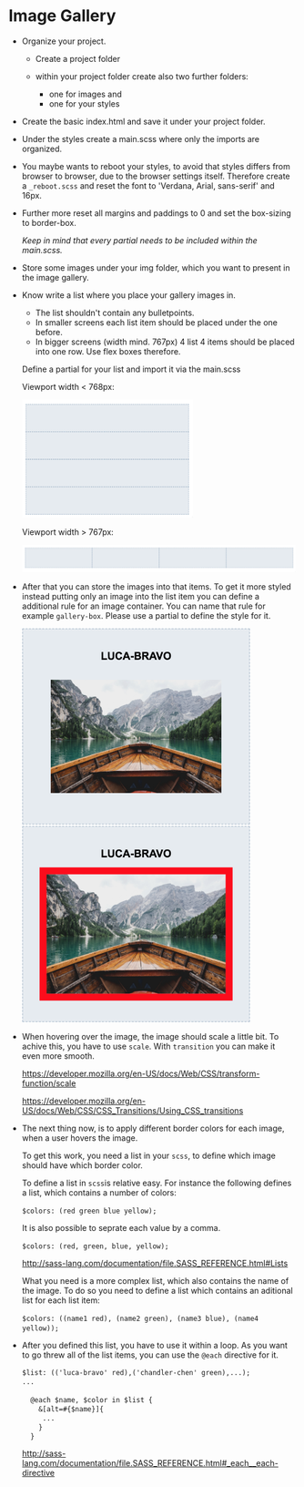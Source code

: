 # Image Gallery

- Organize your project.

  - Create a project folder
  - within your project folder create also two further folders:

    - one for images and
    - one for your styles

- Create the basic index.html and save it under your project folder.

- Under the styles create a main.scss where only the imports are organized.

- You maybe wants to reboot your styles, to avoid that styles differs from browser to browser, due to the browser settings itself. Therefore create a `_reboot.scss` and reset the font to 'Verdana, Arial, sans-serif' and 16px.

- Further more reset all margins and paddings to 0 and set the box-sizing to border-box.

  _Keep in mind that every partial needs to be included within the main.scss._

- Store some images under your img folder, which you want to present in the image gallery.

- Know write a list where you place your gallery images in.

  - The list shouldn't contain any bulletpoints.
  - In smaller screens each list item should be placed under the one before.
  - In bigger screens (width mind. 767px) 4 list 4 items should be placed into one row.
    Use flex boxes therefore.

  Define a partial for your list and import it via the main.scss

  Viewport width < 768px:

  <img src="Gallery_Small_Screen.png" width="300" />

  Viewport width > 767px:

  <img src="Gallery_Big_Screen.png" width="600" />


- After that you can store the images into that items. To get it more styled instead putting only an image into the list item you can define a additional rule for an image container. You can name that rule for example `gallery-box`. Please use a partial to define the style for it.

  <img src="gallery-box.png" width="400" />
  <img src="gallery-box-hover.png" width="400" />

- When hovering over the image, the image should scale a little bit. To achive this, you have to use `scale`. With `transition` you can make it even more smooth.

  https://developer.mozilla.org/en-US/docs/Web/CSS/transform-function/scale

  https://developer.mozilla.org/en-US/docs/Web/CSS/CSS_Transitions/Using_CSS_transitions

- The next thing now, is to apply different border colors for each image, when a user hovers the image.

  To get this work, you need a list in your `scss`, to define which image should have which border color.

  To define a list in `scss`is relative easy. For instance the following defines a list, which contains a number of colors:

  `$colors: (red green blue yellow);`

  It is also possible to seprate each value by a comma.

  `$colors: (red, green, blue, yellow);`

  http://sass-lang.com/documentation/file.SASS_REFERENCE.html#Lists

  What you need is a more complex list, which also contains the name of the image. To do so you need to define a list which contains an aditional list for each list item:

  `$colors: ((name1 red), (name2 green), (name3 blue), (name4 yellow));`

- After you defined this list, you have to use it within a loop.
  As you want to go threw all of the list items, you can use the `@each` directive for it.

      $list: (('luca-bravo' red),('chandler-chen' green),...);
      ...

        @each $name, $color in $list {
          &[alt=#{$name}]{
           ...
          }
        }

  http://sass-lang.com/documentation/file.SASS_REFERENCE.html#_each__each-directive
